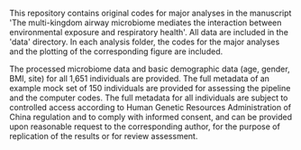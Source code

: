 This repository contains original codes for major analyses in the manuscript 'The multi-kingdom airway microbiome mediates the interaction between environmental exposure and respiratory health'. All data are included in the 'data' directory. In each analysis folder, the codes for the major analyses and the plotting of the corresponding figure are included.

The processed microbiome data and basic demographic data (age, gender, BMI, site) for all 1,651 individuals are provided. The full metadata of an example mock set of 150 individuals are provided for assessing the pipeline and the computer codes. The full metadata for all individuals are subject to controlled access according to Human Genetic Resources Administration of China regulation and to comply with informed consent, and can be provided upon reasonable request to the corresponding author, for the purpose of replication of the results or for review assessment.
